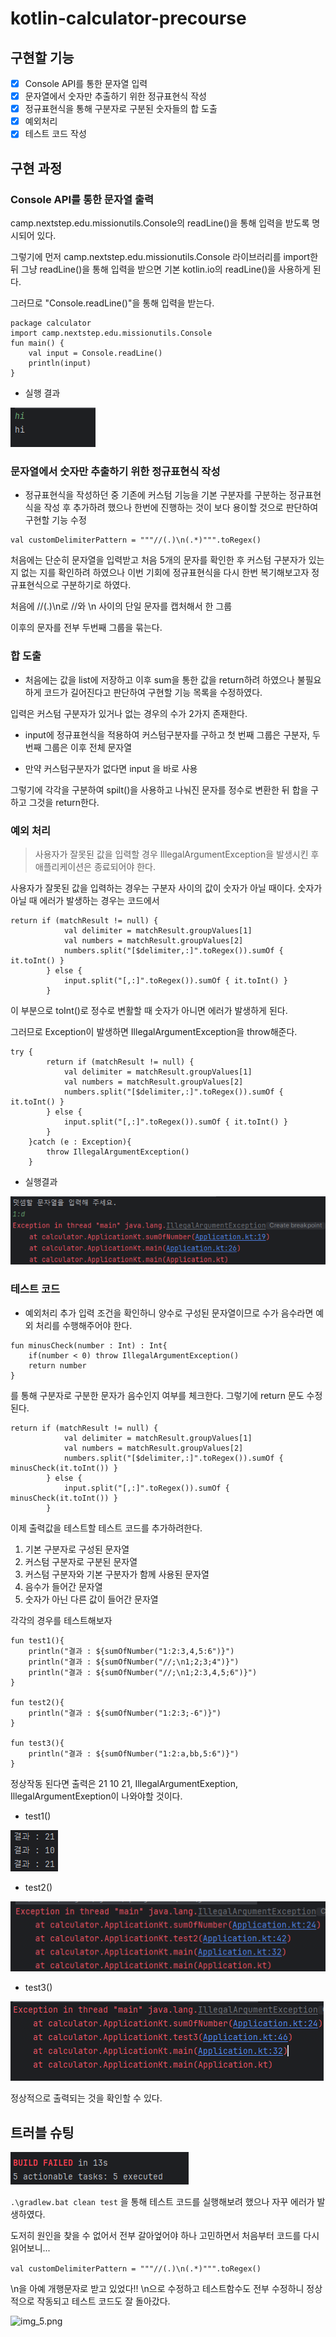 # kotlin-calculator-precourse

## 구현할 기능
- [X] Console API를 통한 문자열 입력
- [X] 문자열에서 숫자만 추출하기 위한 정규표현식 작성
- [X] 정규표현식을 통해 구분자로 구분된 숫자들의 합 도출
- [X] 예외처리
- [X] 테스트 코드 작성

## 구현 과정
### Console API를 통한 문자열 출력
camp.nextstep.edu.missionutils.Console의 readLine()을 통해 입력을 받도록 명시되어 있다.

그렇기에 먼저 camp.nextstep.edu.missionutils.Console 라이브러리를 import한 뒤 그냥 readLine()을 통해 입력을 받으면 기본  kotlin.io의 readLine()을 사용하게 된다.

그러므로 "Console.readLine()"을 통해 입력을 받는다.

```
package calculator
import camp.nextstep.edu.missionutils.Console
fun main() {
    val input = Console.readLine()
    println(input)
}
```

+ 실행 결과

![img.png](img.png)

### 문자열에서 숫자만 추출하기 위한 정규표현식 작성
+ 정규표현식을 작성하던 중 기존에 커스텀 기능을 기본 구분자를 구분하는 정규표현식을 작성 후 추가하려 했으나 한번에 진행하는 것이 보다 용이할 것으로 판단하여 구현할 기능 수정

```
val customDelimiterPattern = """//(.)\n(.*)""".toRegex()
```
처음에는 단순히 문자열을 입력받고 처음 5개의 문자를 확인한 후 커스텀 구분자가 있는 지 없는 지를 확인하려 하였으나
이번 기회에 정규표현식을 다시 한번 복기해보고자 정규표현식으로 구분하기로 하였다.

처음에 //(.)\n로 //와 \n 사이의 단일 문자를 캡처해서 한 그룹

이후의 문자를 전부 두번째 그룹을 묶는다.

### 합 도출
+ 처음에는 값을 list에 저장하고 이후 sum을 통한 값을 return하려 하였으나 불필요하게 코드가 길어진다고 판단하여 구현할 기능 목록을 수정하였다.


입력은 커스텀 구분자가 있거나 없는 경우의 수가 2가지 존재한다.
+ input에 정규표현식을 적용하여 커스텀구분자를 구하고 첫 번째 그룹은 구분자, 두 번째 그룹은 이후 전체 문자열

+ 만약 커스텀구분자가 없다면 input 을 바로 사용  

그렇기에 각각을 구분하여 spilt()을 사용하고 나눠진 문자를 정수로 변환한 뒤 합을 구하고 그것을 return한다.

### 예외 처리
> 사용자가 잘못된 값을 입력할 경우 IllegalArgumentException을 발생시킨 후 애플리케이션은 종료되어야 한다.

사용자가 잘못된 값을 입력하는 경우는 구분자 사이의 값이 숫자가 아닐 때이다.
숫자가 아닐 때 에러가 발생하는 경우는 코드에서 
```
return if (matchResult != null) {
            val delimiter = matchResult.groupValues[1]
            val numbers = matchResult.groupValues[2]
            numbers.split("[$delimiter,:]".toRegex()).sumOf { it.toInt() }
        } else {
            input.split("[,:]".toRegex()).sumOf { it.toInt() }
        }
```
이 부분으로 toInt()로 정수로 변활할 때 숫자가 아니면 에러가 발생하게 된다.

그러므로 Exception이 발생하면 IllegalArgumentException을 throw해준다.
```
try {
        return if (matchResult != null) {
            val delimiter = matchResult.groupValues[1]
            val numbers = matchResult.groupValues[2]
            numbers.split("[$delimiter,:]".toRegex()).sumOf { it.toInt() }
        } else {
            input.split("[,:]".toRegex()).sumOf { it.toInt() }
        }
    }catch (e : Exception){
        throw IllegalArgumentException()
    }
```

+ 실행결과

![img_1.png](img_1.png)

### 테스트 코드
+ 예외처리 추가
입력 조건을 확인하니 양수로 구성된 문자열이므로 수가 음수라면 예외 처리를 수행해주어야 한다.
```
fun minusCheck(number : Int) : Int{
    if(number < 0) throw IllegalArgumentException()
    return number
}
```
를 통해 구분자로 구분한 문자가 음수인지 여부를 체크한다.
그렇기에 return 문도 수정된다.
```
return if (matchResult != null) {
            val delimiter = matchResult.groupValues[1]
            val numbers = matchResult.groupValues[2]
            numbers.split("[$delimiter,:]".toRegex()).sumOf { minusCheck(it.toInt()) }
        } else {
            input.split("[,:]".toRegex()).sumOf { minusCheck(it.toInt()) }
        }
```

이제 출력값을 테스트할 테스트 코드를 추가하려한다.
1. 기본 구분자로 구성된 문자열
2. 커스텀 구분자로 구분된 문자열
3. 커스텀 구분자와 기본 구분자가 함께 사용된 문자열
4. 음수가 들어간 문자열
5. 숫자가 아닌 다른 값이 들어간 문자열

각각의 경우를 테스트해보자

```
fun test1(){
    println("결과 : ${sumOfNumber("1:2:3,4,5:6")}")
    println("결과 : ${sumOfNumber("//;\n1;2;3;4")}")
    println("결과 : ${sumOfNumber("//;\n1;2:3,4,5;6")}")
}

fun test2(){
    println("결과 : ${sumOfNumber("1:2:3;-6")}")
}

fun test3(){
    println("결과 : ${sumOfNumber("1:2:a,bb,5:6")}")
}
```
정상작동 된다면 출력은 21 10 21, IllegalArgumentExeption, IllegalArgumentExeption이 나와야할 것이다.
+ test1()

![img_2.png](img_2.png)
+ test2()

![img_3.png](img_3.png)
+ test3()

![img_4.png](img_4.png)

정상적으로 출력되는 것을 확인할 수 있다.


## 트러블 슈팅
![img_6.png](img_6.png)

```.\gradlew.bat clean test``` 을 통해 테스트 코드를 실행해보려 했으나
자꾸 에러가 발생하였다. 

도저히 원인을 찾을 수 없어서 전부 갈아엎어야 하나 고민하면서 처음부터 코드를 다시 읽어보니...

```val customDelimiterPattern = """//(.)\n(.*)""".toRegex()```

\n을 아예 개행문자로 받고 있었다!!
\\n으로 수정하고 테스트함수도 전부 수정하니 정상적으로 작동되고 테스트 코드도 잘 돌아갔다.

![img_5.png](img_5.png)